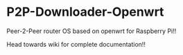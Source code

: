 # P2P-Downloader-Openwrt
Peer-2-Peer router OS based on openwrt for Raspberry Pi!!

Head towards wiki for complete documentation!!

